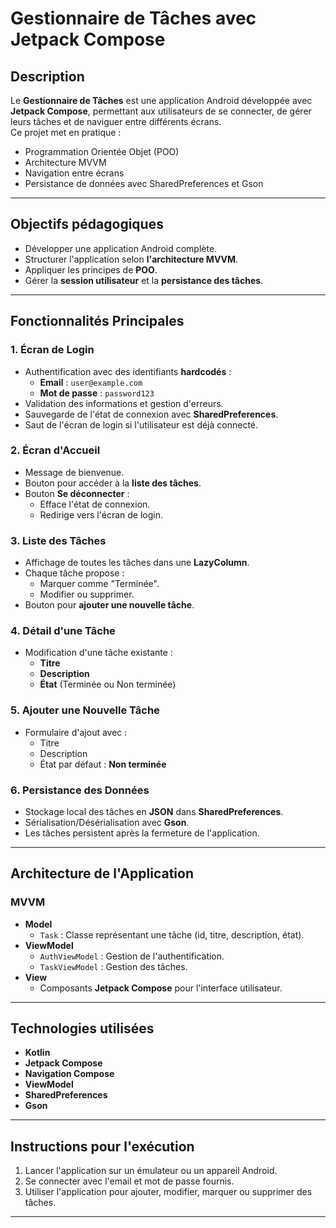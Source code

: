 # Gestionnaire de Tâches avec Jetpack Compose

## Description

Le **Gestionnaire de Tâches** est une application Android développée avec **Jetpack Compose**, permettant aux utilisateurs de se connecter, de gérer leurs tâches et de naviguer entre différents écrans.  
Ce projet met en pratique :  
- Programmation Orientée Objet (POO)
- Architecture MVVM
- Navigation entre écrans
- Persistance de données avec SharedPreferences et Gson

---

## Objectifs pédagogiques

- Développer une application Android complète.
- Structurer l'application selon **l'architecture MVVM**.
- Appliquer les principes de **POO**.
- Gérer la **session utilisateur** et la **persistance des tâches**.

---

## Fonctionnalités Principales

### 1. Écran de Login
- Authentification avec des identifiants **hardcodés** :
  - **Email** : `user@example.com`
  - **Mot de passe** : `password123`
- Validation des informations et gestion d'erreurs.
- Sauvegarde de l'état de connexion avec **SharedPreferences**.
- Saut de l'écran de login si l'utilisateur est déjà connecté.

### 2. Écran d'Accueil
- Message de bienvenue.
- Bouton pour accéder à la **liste des tâches**.
- Bouton **Se déconnecter** :
  - Efface l'état de connexion.
  - Redirige vers l'écran de login.

### 3. Liste des Tâches
- Affichage de toutes les tâches dans une **LazyColumn**.
- Chaque tâche propose :
  - Marquer comme "Terminée".
  - Modifier ou supprimer.
- Bouton pour **ajouter une nouvelle tâche**.

### 4. Détail d'une Tâche
- Modification d'une tâche existante :
  - **Titre**
  - **Description**
  - **État** (Terminée ou Non terminée)

### 5. Ajouter une Nouvelle Tâche
- Formulaire d'ajout avec :
  - Titre
  - Description
  - État par défaut : **Non terminée**

### 6. Persistance des Données
- Stockage local des tâches en **JSON** dans **SharedPreferences**.
- Sérialisation/Désérialisation avec **Gson**.
- Les tâches persistent après la fermeture de l'application.

---

## Architecture de l'Application

### MVVM
- **Model**
  - `Task` : Classe représentant une tâche (id, titre, description, état).
- **ViewModel**
  - `AuthViewModel` : Gestion de l'authentification.
  - `TaskViewModel` : Gestion des tâches.
- **View**
  - Composants **Jetpack Compose** pour l'interface utilisateur.

---

## Technologies utilisées

- **Kotlin**
- **Jetpack Compose**
- **Navigation Compose**
- **ViewModel**
- **SharedPreferences**
- **Gson**

---

## Instructions pour l'exécution

1. Lancer l'application sur un émulateur ou un appareil Android.
2. Se connecter avec l'email et mot de passe fournis.
3. Utiliser l'application pour ajouter, modifier, marquer ou supprimer des tâches.

---
